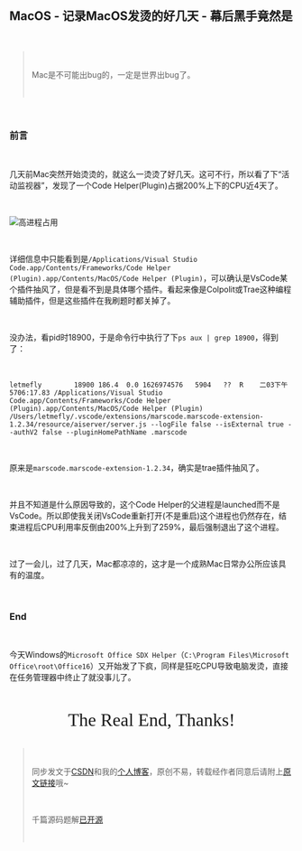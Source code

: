 <h2><a id="MacOS__MacOS___1"></a>MacOS - 记录MacOS发烫的好几天 - 幕后黑手竟然是</h2> <br><blockquote> <br> <p>Mac是不可能出bug的，一定是世界出bug了。</p> <br></blockquote> <br><h3><a id="_5"></a>前言</h3> <br><p>几天前Mac突然开始烫烫的，就这么一烫烫了好几天。这可不行，所以看了下“活动监视器”，发现了一个Code Helper(Plugin)占据200%上下的CPU近4天了。</p> <br><p><img src="https://i-blog.csdnimg.cn/direct/24ab1584d8b24ca19884863c75501d9f.png" alt="高进程占用" /></p> <br><p>详细信息中只能看到是<code>/Applications/Visual Studio Code.app/Contents/Frameworks/Code Helper (Plugin).app/Contents/MacOS/Code Helper (Plugin)</code>，可以确认是VsCode某个插件抽风了，但是看不到是具体哪个插件。看起来像是Colpolit或Trae这种编程辅助插件，但是这些插件在我刷题时都关掉了。</p> <br><p>没办法，看pid时18900，于是命令行中执行了下<code>ps aux | grep 18900</code>，得到了：</p> <br><pre><code>letmefly        18900 186.4  0.0 1626974576   5904   ??  R    二03下午 5706:17.83 /Applications/Visual Studio Code.app/Contents/Frameworks/Code Helper (Plugin).app/Contents/MacOS/Code Helper (Plugin) /Users/letmefly/.vscode/extensions/marscode.marscode-extension-1.2.34/resource/aiserver/server.js --logFile false --isExternal true --authV2 false --pluginHomePathName .marscode<br></code></pre> <br><p>原来是<code>marscode.marscode-extension-1.2.34</code>，确实是trae插件抽风了。</p> <br><p>并且不知道是什么原因导致的，这个Code Helper的父进程是launched而不是VsCode。所以即使我关闭VsCode重新打开(不是重启)这个进程也仍然存在，结束进程后CPU利用率反倒由200%上升到了259%，最后强制退出了这个进程。</p> <br><p>过了一会儿，过了几天，Mac都凉凉的，这才是一个成熟Mac日常办公所应该具有的温度。</p> <br><h3><a id="End_25"></a>End</h3> <br><p>今天Windows的<code>Microsoft Office SDX Helper</code>（<code>C:\Program Files\Microsoft Office\root\Office16</code>）又开始发了下疯，同样是狂吃CPU导致电脑发烫，直接在任务管理器中终止了就没事儿了。</p> <br><center><br> <font size="6px" face="Ink Free">The Real End, Thanks!</font><br></center> <br><blockquote> <br> <p>同步发文于<a href="https://letmefly.blog.csdn.net/article/details/151087541" rel="nofollow">CSDN</a>和我的<a href="https://blog.letmefly.xyz/" rel="nofollow">个人博客</a>，原创不易，转载经作者同意后请附上<a href="https://blog.letmefly.xyz/2025/09/01/Other-MacOS-Logging_several_days_of_macOS_overheating/" rel="nofollow">原文链接</a>哦~</p> <br> <p>千篇源码题解<a href="https://github.com/LetMeFly666/LeetCode">已开源</a></p> <br></blockquote>